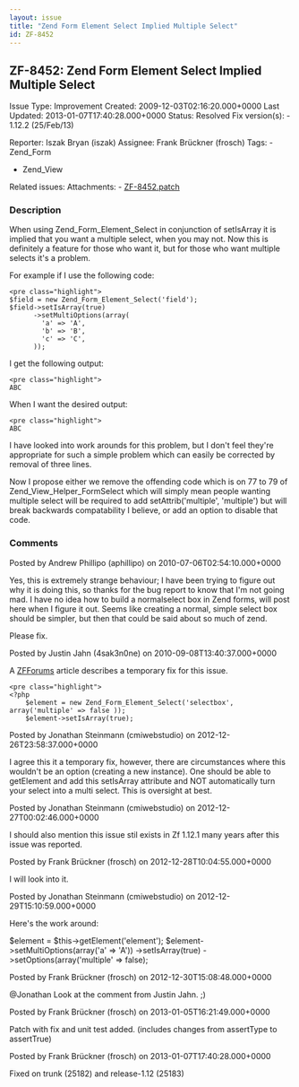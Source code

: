 ```yaml
---
layout: issue
title: "Zend Form Element Select Implied Multiple Select"
id: ZF-8452
---
```


ZF-8452: Zend Form Element Select Implied Multiple Select
---------------------------------------------------------

 Issue Type: Improvement Created: 2009-12-03T02:16:20.000+0000 Last Updated: 2013-01-07T17:40:28.000+0000 Status: Resolved Fix version(s): - 1.12.2 (25/Feb/13)
 
 Reporter:  Iszak Bryan (iszak)  Assignee:  Frank Brückner (frosch)  Tags: - Zend\_Form
- Zend\_View
 
 Related issues: 
 Attachments: - [ZF-8452.patch](/issues/secure/attachment/15228/ZF-8452.patch)
 
### Description

When using Zend\_Form\_Element\_Select in conjunction of setIsArray it is implied that you want a multiple select, when you may not. Now this is definitely a feature for those who want it, but for those who want multiple selects it's a problem.

For example if I use the following code:

 
    <pre class="highlight">
    $field = new Zend_Form_Element_Select('field');
    $field->setIsArray(true)
          ->setMultiOptions(array(
            'a' => 'A',
            'b' => 'B',
            'c' => 'C',
          ));


I get the following output:

 
    <pre class="highlight">
    ABC

When I want the desired output:

 
    <pre class="highlight">
    ABC

I have looked into work arounds for this problem, but I don't feel they're appropriate for such a simple problem which can easily be corrected by removal of three lines.

Now I propose either we remove the offending code which is on 77 to 79 of Zend\_View\_Helper\_FormSelect which will simply mean people wanting multiple select will be required to add setAttrib('multiple', 'multiple') but will break backwards compatability I believe, or add an option to disable that code.

 

 

### Comments

Posted by Andrew Phillipo (aphillipo) on 2010-07-06T02:54:10.000+0000

Yes, this is extremely strange behaviour; I have been trying to figure out why it is doing this, so thanks for the bug report to know that I'm not going mad. I have no idea how to build a normalselect box in Zend forms, will post here when I figure it out. Seems like creating a normal, simple select box should be simpler, but then that could be said about so much of zend.

Please fix.

 

 

Posted by Justin Jahn (4sak3n0ne) on 2010-09-08T13:40:37.000+0000

A [ZFForums](http://www.zfforums.com/zend-framework-general-discussions-1/general-q-zend-framework-2/form-select-defaults-multi-when-name-ends-4900.html#post16675) article describes a temporary fix for this issue.

 
    <pre class="highlight">
    <?php
        $element = new Zend_Form_Element_Select('selectbox', array('multiple' => false ));
        $element->setIsArray(true);


 

 

Posted by Jonathan Steinmann (cmiwebstudio) on 2012-12-26T23:58:37.000+0000

I agree this it a temporary fix, however, there are circumstances where this wouldn't be an option (creating a new instance). One should be able to getElement and add this setIsArray attribute and NOT automatically turn your select into a multi select. This is oversight at best.

 

 

Posted by Jonathan Steinmann (cmiwebstudio) on 2012-12-27T00:02:46.000+0000

I should also mention this issue stil exists in Zf 1.12.1 many years after this issue was reported.

 

 

Posted by Frank Brückner (frosch) on 2012-12-28T10:04:55.000+0000

I will look into it.

 

 

Posted by Jonathan Steinmann (cmiwebstudio) on 2012-12-29T15:10:59.000+0000

Here's the work around:

$element = $this->getElement('element'); $element->setMultiOptions(array('a' => 'A')) ->setIsArray(true) ->setOptions(array('multiple' => false);

 

 

Posted by Frank Brückner (frosch) on 2012-12-30T15:08:48.000+0000

@Jonathan Look at the comment from Justin Jahn. ;)

 

 

Posted by Frank Brückner (frosch) on 2013-01-05T16:21:49.000+0000

Patch with fix and unit test added. (includes changes from assertType to assertTrue)

 

 

Posted by Frank Brückner (frosch) on 2013-01-07T17:40:28.000+0000

Fixed on trunk (25182) and release-1.12 (25183)

 

 